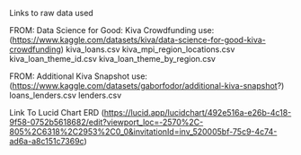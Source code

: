 Links to raw data used

FROM: Data Science for Good: Kiva Crowdfunding use:
(https://www.kaggle.com/datasets/kiva/data-science-for-good-kiva-crowdfunding)
    kiva_loans.csv
    kiva_mpi_region_locations.csv
    kiva_loan_theme_id.csv
    kiva_loan_theme_by_region.csv
    
FROM: Additional Kiva Snapshot use:
(https://www.kaggle.com/datasets/gaborfodor/additional-kiva-snapshot?)
    loans_lenders.csv
    lenders.csv

Link To Lucid Chart ERD
(https://lucid.app/lucidchart/492e516a-e26b-4c18-9f58-0752b5618682/edit?viewport_loc=-2570%2C-805%2C6318%2C2953%2C0_0&invitationId=inv_520005bf-75c9-4c74-ad6a-a8c151c7369c)
